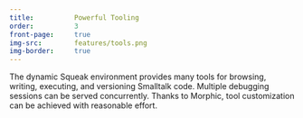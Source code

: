 ```yaml
---
title:          Powerful Tooling
order:          3
front-page:     true
img-src:        features/tools.png
img-border:     true
---
```

The dynamic Squeak environment provides many tools for browsing, writing, executing, and versioning Smalltalk code. Multiple debugging sessions can be served concurrently. Thanks to Morphic, tool customization can be achieved with reasonable effort.